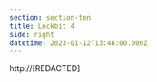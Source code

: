 ```yaml
---
section: section-ten
title: Lockbit 4
side: right
datetime: 2023-01-12T13:46:00.000Z
---
```

http://\[REDACTED]

